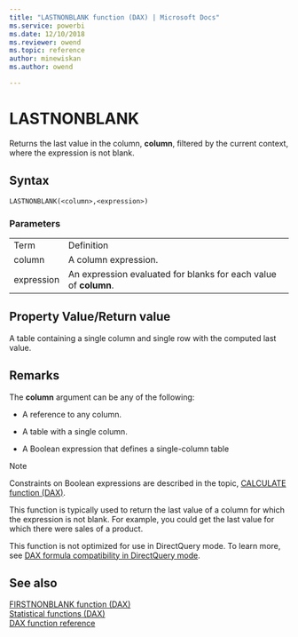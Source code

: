 ```yaml
---
title: "LASTNONBLANK function (DAX) | Microsoft Docs"
ms.service: powerbi 
ms.date: 12/10/2018
ms.reviewer: owend
ms.topic: reference
author: minewiskan
ms.author: owend

---
```

# LASTNONBLANK
Returns the last value in the column, **column**, filtered by the current context, where the expression is not blank.  
  
## Syntax  
  
```dax
LASTNONBLANK(<column>,<expression>)  
```
  
### Parameters  
  
|||  
|-|-|  
|Term|Definition|  
|column|A column expression.|  
|expression|An expression evaluated for blanks for each value of **column**.|  
  
## Property Value/Return value  
A table containing a single column and single row with the computed last value.  
  
## Remarks  
The **column** argument can be any of the following:  
  
-   A reference to any column.  
  
-   A table with a single column.  
  
-   A Boolean expression that defines a single-column table  
  
> [!NOTE]  
> Constraints on Boolean expressions are described in the topic, [CALCULATE function &#40;DAX&#41;](calculate-function-dax.md).  
  
This function is typically used to return the last value of a column for which the expression is not blank. For example, you could get the last value for which there were sales of a product.  
  
This function is not optimized for use in DirectQuery mode. To learn more, see  [DAX formula compatibility in DirectQuery mode](https://go.microsoft.com/fwlink/?LinkId=219172).   
  
## See also  
[FIRSTNONBLANK function &#40;DAX&#41;](firstnonblank-function-dax.md)  
[Statistical functions &#40;DAX&#41;](statistical-functions-dax.md)  
[DAX function reference](dax-function-reference.md)  
 
  

